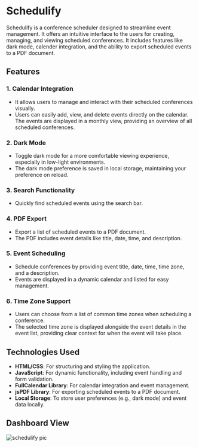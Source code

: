 # Schedulify<br>
Schedulify is a conference scheduler designed to streamline event management. It offers an intuitive interface to the users for creating, managing, and viewing scheduled conferences. It includes features like dark mode, calender integration, and the ability to export scheduled events to a PDF document.<be>

## Features<br>
### 1. Calendar Integration<br>
* It allows users to manage and interact with their scheduled conferences visually.<br>
* Users can easily add, view, and delete events directly on the calendar. The events are displayed in a monthly view, providing an overview of all scheduled conferences.<br>
### 2. Dark Mode<br>
* Toggle dark mode for a more comfortable viewing experience, especially in low-light environments.<br>
* The dark mode preference is saved in local storage, maintaining your preference on reload.<br>
### 3. Search Functionality<br>
* Quickly find scheduled events using the search bar.<br>
### 4. PDF Export<br>
* Export a list of scheduled events to a PDF document.<br>
* The PDF includes event details like title, date, time, and description.<br>
### 5. Event Scheduling<br>
* Schedule conferences by providing event title, date, time, time zone, and a description.<br>
* Events are displayed in a dynamic calendar and listed for easy management.<br>
### 6. Time Zone Support<br>
* Users can choose from a list of common time zones when scheduling a conference.<br>
* The selected time zone is displayed alongside the event details in the event list, providing clear context for when the event will take place.<br>

## Technologies Used<br>
* __HTML/CSS__: For structuring and styling the application.<br>
* __JavaScript__: For dynamic functionality, including event handling and form validation.<br>
* __FullCalendar Library__: For calendar integration and event management.<br>
* __jsPDF Library__: For exporting scheduled events to a PDF document.<br>
* __Local Storage__: To store user preferences (e.g., dark mode) and event data locally.<br>

## Dashboard View<br>
![schedulify pic](https://github.com/user-attachments/assets/60244614-0677-4657-9638-0689b5743a2f)
<br>
